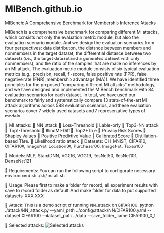 # MIBench.github.io
MIBench: A Comprehensive Benchmark for Membership Inference Attacks

MIBench is a comprehensive benchmark for comparing different MI attacks, which consists not only the evaluation metric module, but also the evaluation scenario module. And we design the evaluation scenarios from four perspectives: data distribution, the distance between members and nonmembers in the target dataset, the differential distance between two datasets (i.e., the target dataset and a generated dataset with only nonmembers), and the ratio of the samples that are made no inferences by an MI attack. The evaluation metric module consists of six typical evaluation metrics (e.g., precision, recall, f1-score, false positive rate (FPR), 
false negative rate (FNR), membership advantage (MA)). We have identified three principles for the proposed “comparing different MI attacks” methodology, and we have designed and implemented the MIBench benchmark with 84 evaluation scenarios for each dataset. In total, we have used our benchmark to fairly and systematically compare 13 state-of-the-art MI attack algorithms across 588 evaluation scenarios, and these evaluation scenarios cover 7 widely used datasets and 7 representative types of models.

	MI attacks:
	NN_attack
	Loss-Threshold
	Lable-only
	Top3-NN attack
	Top1-Threshold
	BlindMI-Diff 
	Top2+True
	Privacy Risk Scores
	Shapley Values
	Positive Predictive Value 
	Calibrated Score
	Distillation-based Thre.
	Likelihood ratio attack
	Datasets: CH_MNIST, CIFAR10, CIFAR100, ImageNet, Location30, 
Purchase100, ImageNet, Texas100

	Models: MLP, StandDNN, VGG16, VGG19, ResNet50, ResNet101, 
DenseNet121


	Requirements:
You can run the following script to configurate necessary environment
sh ./sh/install.sh

	Usage:
   Please first to make a folder for record, all experiment results with save to record folder as default. And make folder for data to put supported datasets.
   XXX  XXX

	Attack:
This is a demo script of running NN_attack on CIFAR100.
python ./attack/NN_attack.py --yaml_path ../config/attack/NN/CIFAR100.yaml --dataset CIFAR100 --dataset_path ../data --save_folder_name CIFAR100_0_1

	Selected attacks:
![Selected attacks](https://user-images.githubusercontent.com/124696836/217288040-c38bb11e-6b8a-48ae-bc1b-1c7639e886c3.png)


